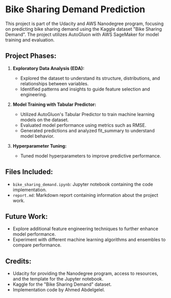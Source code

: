 # Bike Sharing Demand Prediction

This project is part of the Udacity and AWS Nanodegree program, focusing on predicting bike sharing demand using the Kaggle dataset "Bike Sharing Demand". The project utilizes AutoGluon with AWS SageMaker for model training and evaluation.

## Project Phases:

1. **Exploratory Data Analysis (EDA):**
   - Explored the dataset to understand its structure, distributions, and relationships between variables.
   - Identified patterns and insights to guide feature selection and engineering.

2. **Model Training with Tabular Predictor:**
   - Utilized AutoGluon's Tabular Predictor to train machine learning models on the dataset.
   - Evaluated model performance using metrics such as RMSE.
   - Generated predictions and analyzed fit_summary to understand model behavior.

3. **Hyperparameter Tuning:**
   - Tuned model hyperparameters to improve predictive performance.

## Files Included:
- `bike_sharing_demand.ipynb`: Jupyter notebook containing the code implementation.
- `report.md`: Markdown report containing information about the project work.

## Future Work:
- Explore additional feature engineering techniques to further enhance model performance.
- Experiment with different machine learning algorithms and ensembles to compare performance.

## Credits:
- Udacity for providing the Nanodegree program, access to resources, and the template for the Jupyter notebook.
- Kaggle for the "Bike Sharing Demand" dataset.
- Implementation code by Ahmed Abdelgelel.

